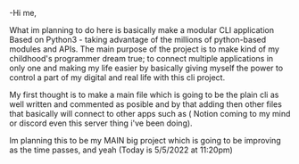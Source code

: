 -Hi me,

What im planning to do here is basically make a modular CLI application Based on Python3 - taking advantage of the millions of python-based modules and APIs.
The main purpose of the project is to make kind of my childhood's programmer dream true; to connect multiple applications in only one and making my life easier
by basically giving myself the power to control a part of my digital and real life with this cli project.

My first thought is to make a main file which is going to be the plain cli as well written and commented as posible and by that adding then other files that basically
will connect to other apps such as ( Notion coming to my mind or discord even this server thing i've been doing).

Im planning this to be my MAIN big project which is going to be improving as the time passes, and yeah (Today is 5/5/2022 at 11:20pm)